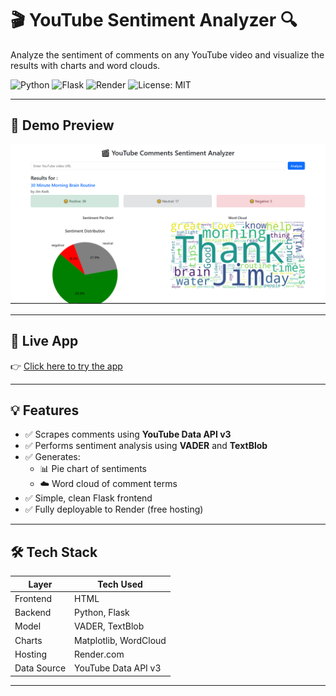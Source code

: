 # 🎬 YouTube Sentiment Analyzer 🔍

Analyze the sentiment of comments on any YouTube video and visualize the results with charts and word clouds.

![Python](https://img.shields.io/badge/Python-3.8+-blue.svg)
![Flask](https://img.shields.io/badge/Flask-Web%20App-red)
![Render](https://img.shields.io/badge/Deployed%20on-Render-green)
![License: MIT](https://img.shields.io/badge/License-MIT-yellow.svg)

---

## 📸 Demo Preview

<img src="static/sample.png" width="600" alt="App Screenshot" />

---

## 🚀 Live App

👉 [Click here to try the app](https://youtube-video-sentiment.onrender.com/)

---

## 💡 Features

- ✅ Scrapes comments using **YouTube Data API v3**
- ✅ Performs sentiment analysis using **VADER** and **TextBlob**
- ✅ Generates:
  - 📊 Pie chart of sentiments
  - ☁️ Word cloud of comment terms
- ✅ Simple, clean Flask frontend
- ✅ Fully deployable to Render (free hosting)

---

## 🛠️ Tech Stack

| Layer       | Tech Used                     |
|-------------|-------------------------------|
| Frontend    | HTML       |
| Backend     | Python, Flask                  |
| Model       | VADER, TextBlob |
| Charts      | Matplotlib, WordCloud         |
| Hosting     | Render.com                    |
| Data Source | YouTube Data API v3           |

---
